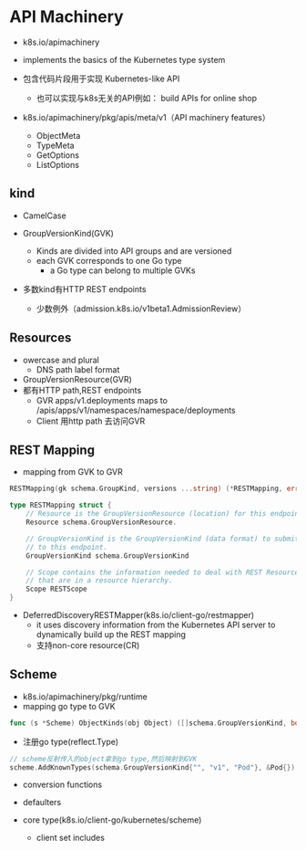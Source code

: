 # API Machinery

+ k8s.io/apimachinery

+ implements the basics of the Kubernetes type system

+ 包含代码片段用于实现 Kubernetes-like API
    + 也可以实现与k8s无关的API例如： build APIs for online shop

+ k8s.io/apimachinery/pkg/apis/meta/v1（API machinery features）
    + ObjectMeta
    + TypeMeta
    + GetOptions
    + ListOptions

## kind

+  CamelCase

+ GroupVersionKind(GVK)
    + Kinds are divided into API groups and are versioned
    + each GVK corresponds to one Go type
        + a Go type can belong to multiple GVKs

+ 多数kind有HTTP REST endpoints
    + 少数例外（admission.k8s.io/v1beta1.AdmissionReview）


## Resources

+ owercase and plural
    + DNS path label format
+ GroupVersionResource(GVR)
+ 都有HTTP path,REST endpoints 
    + GVR apps/v1.deployments maps to /apis/apps/v1/namespaces/namespace/deployments
    + Client 用http path 去访问GVR


## REST Mapping

+ mapping from GVK to GVR

```go
RESTMapping(gk schema.GroupKind, versions ...string) (*RESTMapping, error)

type RESTMapping struct {
    // Resource is the GroupVersionResource (location) for this endpoint.
    Resource schema.GroupVersionResource.

    // GroupVersionKind is the GroupVersionKind (data format) to submit
    // to this endpoint.
    GroupVersionKind schema.GroupVersionKind

    // Scope contains the information needed to deal with REST Resources
    // that are in a resource hierarchy.
    Scope RESTScope
}
```

+  DeferredDiscoveryRESTMapper(k8s.io/client-go/restmapper)
    + it uses discovery information from the Kubernetes API server to dynamically build up the REST mapping
    + 支持non-core resource(CR)


## Scheme
+ k8s.io/apimachinery/pkg/runtime
+ mapping go type to GVK
```go
func (s *Scheme) ObjectKinds(obj Object) ([]schema.GroupVersionKind, bool, error)
```

+ 注册go type(reflect.Type)
```go
// scheme反射传入的object拿到go type,然后映射到GVK
scheme.AddKnownTypes(schema.GroupVersionKind{"", "v1", "Pod"}, &Pod{})
```

+ conversion functions

+ defaulters


+ core type(k8s.io/client-go/kubernetes/scheme)
    + client set includes